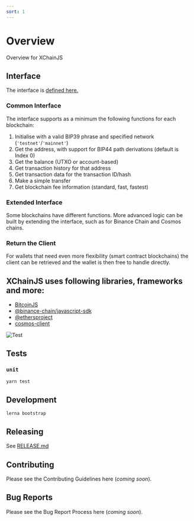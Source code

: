 ```yaml
---
sort: 1
---
```


# Overview

Overview for XChainJS

## Interface

The interface is [defined here.](https://github.com/xchainjs/xchainjs-lib/blob/master/packages/xchain-client/README.md)

### Common Interface
The interface supports as a minimum the following functions for each blockchain:

1. Initialise with a valid BIP39 phrase and specified network (`'testnet'`/`'mainnet'`)
2. Get the address, with support for BIP44 path derivations (default is Index 0)
3. Get the balance (UTXO or account-based)
4. Get transaction history for that address
5. Get transaction data for the transaction ID/hash
6. Make a simple transfer
7. Get blockchain fee information (standard, fast, fastest)

### Extended Interface

Some blockchains have different functions. More advanced logic can be built by extending the interface, such as for Binance Chain and Cosmos chains. 

### Return the Client

For wallets that need even more flexibility (smart contract blockchains) the client can be retrieved and the wallet is then free to handle directly. 

## XChainJS uses following libraries, frameworks and more:

- [BitcoinJS](https://github.com/bitcoinjs/bitcoinjs-lib)
- [@binance-chain/javascript-sdk](https://github.com/binance-chain/javascript-sdk)
- [@ethersproject](https://github.com/ethers-io/ethers.js)
- [cosmos-client](https://github.com/cosmos-client/cosmos-client-ts)

![Test](https://github.com/thorchain/asgardex-electron/workflows/Test/badge.svg)

## Tests

### `unit`

```bash
yarn test
```

## Development

`lerna bootstrap`


## Releasing

See [RELEASE.md](./RELEASE.md)


## Contributing

Please see the Contributing Guidelines here (_coming soon_).

## Bug Reports

Please see the Bug Report Process here (_coming soon_).
